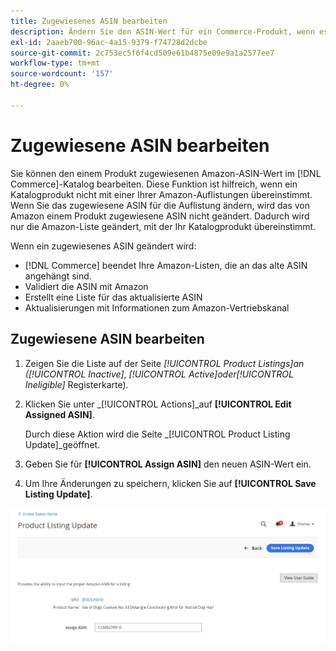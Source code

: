 ```yaml
---
title: Zugewiesenes ASIN bearbeiten
description: Ändern Sie den ASIN-Wert für ein Commerce-Produkt, wenn es nicht ordnungsgemäß mit einer Ihrer Amazon-Listen übereinstimmt.
exl-id: 2aaeb700-96ac-4a15-9379-f74728d2dcbe
source-git-commit: 2c753ec5f6f4cd509e61b4875e09e9a1a2577ee7
workflow-type: tm+mt
source-wordcount: '157'
ht-degree: 0%

---
```


# Zugewiesene ASIN bearbeiten

Sie können den einem Produkt zugewiesenen Amazon-ASIN-Wert im [!DNL Commerce]-Katalog bearbeiten. Diese Funktion ist hilfreich, wenn ein Katalogprodukt nicht mit einer Ihrer Amazon-Auflistungen übereinstimmt. Wenn Sie das zugewiesene ASIN für die Auflistung ändern, wird das von Amazon einem Produkt zugewiesene ASIN nicht geändert. Dadurch wird nur die Amazon-Liste geändert, mit der Ihr Katalogprodukt übereinstimmt.

Wenn ein zugewiesenes ASIN geändert wird:

- [!DNL Commerce] beendet Ihre Amazon-Listen, die an das alte ASIN angehängt sind.
- Validiert die ASIN mit Amazon
- Erstellt eine Liste für das aktualisierte ASIN
- Aktualisierungen mit Informationen zum Amazon-Vertriebskanal

## Zugewiesene ASIN bearbeiten

1. Zeigen Sie die Liste auf der Seite _[!UICONTROL Product Listings]_an (_[!UICONTROL Inactive]_, _[!UICONTROL Active]_oder_[!UICONTROL Ineligible]_ Registerkarte).

1. Klicken Sie unter _[!UICONTROL Actions]_auf **[!UICONTROL Edit Assigned ASIN]**.

   Durch diese Aktion wird die Seite _[!UICONTROL Product Listing Update]_geöffnet.

1. Geben Sie für **[!UICONTROL Assign ASIN]** den neuen ASIN-Wert ein.

1. Um Ihre Änderungen zu speichern, klicken Sie auf **[!UICONTROL Save Listing Update]**.

![Zugewiesene ASIN bearbeiten](assets/amazon-assigned-asin-edit.png)
